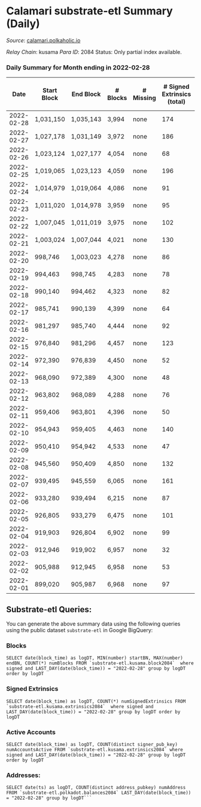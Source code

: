 # Calamari substrate-etl Summary (Daily)

_Source_: [calamari.polkaholic.io](https://calamari.polkaholic.io)

*Relay Chain*: kusama
*Para ID*: 2084
Status: Only partial index available.


### Daily Summary for Month ending in 2022-02-28


| Date | Start Block | End Block | # Blocks | # Missing | # Signed Extrinsics (total) | # Active Accounts | # Addresses with Balances | # Events | # Transfers | # XCM Transfers In | # XCM Transfers Out |
| ---- | ----------- | --------- | -------- | --------- | --------------------------- | ----------------- | ------------------------- | -------- | ----------- | ------------------ | ------------------- |
| 2022-02-28 | 1,031,150 | 1,035,143 | 3,994 | none | 174 | 59 | 21,029 | 9,152 | 122 ($24,329.31) |   |   |
| 2022-02-27 | 1,027,178 | 1,031,149 | 3,972 | none | 186 | 58 | 20,960 | 9,127 | 134 ($75,670.27) |   |   |
| 2022-02-26 | 1,023,124 | 1,027,177 | 4,054 | none | 68 | 33 | 20,916 | 8,514 | 31 ($29,848.94) |   |   |
| 2022-02-25 | 1,019,065 | 1,023,123 | 4,059 | none | 196 | 75 | 20,907 | 9,324 | 124 ($144,392) |   |   |
| 2022-02-24 | 1,014,979 | 1,019,064 | 4,086 | none | 91 | 46 | 20,869 | 8,712 | 47 ($110,324) |   |   |
| 2022-02-23 | 1,011,020 | 1,014,978 | 3,959 | none | 95 | 48 | 20,861 | 8,494 | 52 ($497,163) |   |   |
| 2022-02-22 | 1,007,045 | 1,011,019 | 3,975 | none | 102 | 45 | 20,846 | 8,563 | 56 ($58,341.07) |   |   |
| 2022-02-21 | 1,003,024 | 1,007,044 | 4,021 | none | 130 | 70 | 20,834 | 8,839 | 66 ($41,695.56) |   |   |
| 2022-02-20 | 998,746 | 1,003,023 | 4,278 | none | 86 | 44 | 20,817 | 9,089 | 46 ($47,923.55) |   |   |
| 2022-02-19 | 994,463 | 998,745 | 4,283 | none | 78 | 44 | 20,800 | 9,038 | 41 ($553,371) |   |   |
| 2022-02-18 | 990,140 | 994,462 | 4,323 | none | 82 | 46 | 20,792 | 9,144 | 41 ($10,042.92) |   |   |
| 2022-02-17 | 985,741 | 990,139 | 4,399 | none | 64 | 28 | 20,781 | 9,182 | 29 ($18,931.90) |   |   |
| 2022-02-16 | 981,297 | 985,740 | 4,444 | none | 92 | 37 | 20,770 | 9,448 | 60 ($92,188.78) |   |   |
| 2022-02-15 | 976,840 | 981,296 | 4,457 | none | 123 | 67 | 20,758 | 9,682 | 75 ($258,420) |   |   |
| 2022-02-14 | 972,390 | 976,839 | 4,450 | none | 52 | 27 | 20,743 | 9,210 | 18 ($1,526.33) |   |   |
| 2022-02-13 | 968,090 | 972,389 | 4,300 | none | 48 | 34 | 20,739 | 8,887 | 17 ($6,837.40) |   |   |
| 2022-02-12 | 963,802 | 968,089 | 4,288 | none | 76 | 54 | 20,735 | 9,049 | 34 ($58,250.83) |   |   |
| 2022-02-11 | 959,406 | 963,801 | 4,396 | none | 50 | 24 | 20,727 | 9,100 | 32 ($56,025.86) |   |   |
| 2022-02-10 | 954,943 | 959,405 | 4,463 | none | 140 | 91 | 20,718 | 9,726 | 55 ($75,337.85) |   |   |
| 2022-02-09 | 950,410 | 954,942 | 4,533 | none | 47 | 28 | 20,706 | 9,360 | 18 ($6,842.57) |   |   |
| 2022-02-08 | 945,560 | 950,409 | 4,850 | none | 132 | 84 | 20,698 | 10,515 | 91 ($89,549.30) |   |   |
| 2022-02-07 | 939,495 | 945,559 | 6,065 | none | 161 | 88 | 20,688 | 12,935 | 105 ($89,491.00) |   |   |
| 2022-02-06 | 933,280 | 939,494 | 6,215 | none | 87 | 48 |  | 12,794 | 60 ($158,074) |   |   |
| 2022-02-05 | 926,805 | 933,279 | 6,475 | none | 101 | 59 | 20,659 | 13,377 | 75 ($32,099.21) |   |   |
| 2022-02-04 | 919,903 | 926,804 | 6,902 | none | 99 | 55 |  | 14,232 | 76 ($13,642.62) |   |   |
| 2022-02-03 | 912,946 | 919,902 | 6,957 | none | 32 | 17 | 20,626 | 14,046 | 14 ($9,042.39) |   |   |
| 2022-02-02 | 905,988 | 912,945 | 6,958 | none | 53 | 31 | 20,624 | 14,147 | 32 ($21,337.49) |   |   |
| 2022-02-01 | 899,020 | 905,987 | 6,968 | none | 97 | 54 | 20,613 | 14,339 | 71 ($13,253.86) |   |   |

## Substrate-etl Queries:
You can generate the above summary data using the following queries using the public dataset `substrate-etl` in Google BigQuery:


### Blocks
```
SELECT date(block_time) as logDT, MIN(number) startBN, MAX(number) endBN, COUNT(*) numBlocks FROM `substrate-etl.kusama.block2084`  where signed and LAST_DAY(date(block_time)) = "2022-02-28" group by logDT order by logDT
```


### Signed Extrinsics
```
SELECT date(block_time) as logDT, COUNT(*) numSignedExtrinsics FROM `substrate-etl.kusama.extrinsics2084`  where signed and LAST_DAY(date(block_time)) = "2022-02-28" group by logDT order by logDT
```


### Active Accounts
```
SELECT date(block_time) as logDT, COUNT(distinct signer_pub_key) numAccountsActive FROM `substrate-etl.kusama.extrinsics2084` where signed and LAST_DAY(date(block_time)) = "2022-02-28" group by logDT order by logDT
```


### Addresses:
```
SELECT date(ts) as logDT, COUNT(distinct address_pubkey) numAddress FROM `substrate-etl.polkadot.balances2084` LAST_DAY(date(block_time)) = "2022-02-28" group by logDT```

